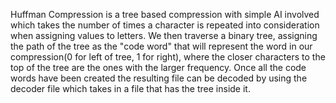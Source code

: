 Huffman Compression is a tree based compression with simple AI involved which takes the number of times a character is repeated into consideration when assigning values to letters. We then traverse a binary tree, assigning the path of the tree as the "code word" that will represent the word in our compression(0 for left of tree, 1 for right), where the closer characters to the top of the tree are the ones with the larger frequency. Once all the code words have been created the resulting file can be decoded by using the decoder file which takes in a file that has the tree inside it.
